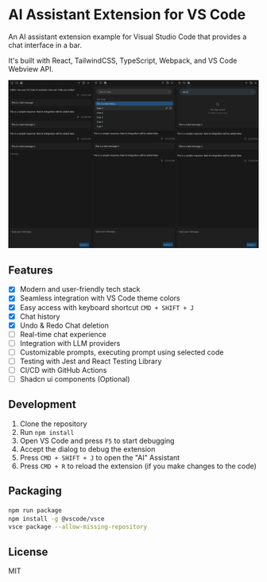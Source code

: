 # AI Assistant Extension for VS Code

An AI assistant extension example for Visual Studio Code that provides a chat interface in a bar.

It's built with React, TailwindCSS, TypeScript, Webpack, and VS Code Webview API.

![Preview](https://github.com/buraketmen/vs-code-ai-bar/blob/main/external/base.png)

## Features

- [x] Modern and user-friendly tech stack
- [x] Seamless integration with VS Code theme colors
- [x] Easy access with keyboard shortcut `CMD + SHIFT + J`
- [x] Chat history
- [x] Undo & Redo Chat deletion
- [ ] Real-time chat experience
- [ ] Integration with LLM providers
- [ ] Customizable prompts, executing prompt using selected code
- [ ] Testing with Jest and React Testing Library
- [ ] CI/CD with GitHub Actions
- [ ] Shadcn ui components (Optional)

## Development

1. Clone the repository
2. Run `npm install`
3. Open VS Code and press `F5` to start debugging
4. Accept the dialog to debug the extension
5. Press `CMD + SHIFT + J` to open the "AI" Assistant
6. Press `CMD + R` to reload the extension (if you make changes to the code)

## Packaging

```bash
npm run package
npm install -g @vscode/vsce
vsce package --allow-missing-repository
```

## License

MIT
